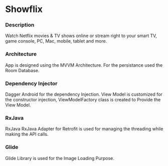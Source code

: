 # Showflix

### Description
Watch Netflix movies &amp; TV shows online or stream right to your smart TV, game console, PC, Mac, mobile, tablet and more.

### Architecture
App is designed using the MVVM Architecture. For the persistance used the Room Database.

### Dependency Injector
Dagger Android for the dependency Injection. View Model is customized for the constructor injection, ViewModelFactory class is created to Provide the View Model.

### RxJava
RxJava RxJava Adapter for Retrofit is used for managing the threading while making the API calls.

### Glide
Glide Library is used for the Image Loading Purpose.
